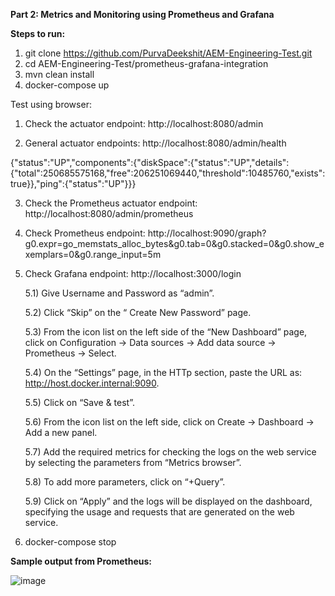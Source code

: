 **Part 2: Metrics and Monitoring using Prometheus and Grafana**

**Steps to run:**

1) git clone https://github.com/PurvaDeekshit/AEM-Engineering-Test.git
2) cd AEM-Engineering-Test/prometheus-grafana-integration
3) mvn clean install
4) docker-compose up

Test using browser:

1) Check the actuator endpoint:
http://localhost:8080/admin

2) General actuator endpoints:
http://localhost:8080/admin/health

{"status":"UP","components":{"diskSpace":{"status":"UP","details":{"total":250685575168,"free":206251069440,"threshold":10485760,"exists":true}},"ping":{"status":"UP"}}}

3) Check the Prometheus actuator endpoint:
http://localhost:8080/admin/prometheus

4) Check Prometheus endpoint:
http://localhost:9090/graph?g0.expr=go_memstats_alloc_bytes&g0.tab=0&g0.stacked=0&g0.show_exemplars=0&g0.range_input=5m

5) Check Grafana endpoint: 
http://localhost:3000/login

    5.1) Give Username and Password as “admin”.

    5.2) Click “Skip” on the “ Create New Password” page.

    5.3) From the icon list on the left side of the “New Dashboard” page, click on     Configuration -> Data sources -> Add data source -> Prometheus -> Select.

    5.4) On the “Settings” page, in the HTTp section, paste the URL as: http://host.docker.internal:9090.

    5.5) Click on “Save & test”.

    5.6) From the icon list on the left side, click on Create -> Dashboard -> Add a new panel.

    5.7) Add the required metrics for checking the logs on the web service by selecting the parameters from “Metrics browser”.

    5.8) To add more parameters, click on “+Query”.

    5.9) Click on “Apply” and the logs will be displayed on the dashboard, specifying the usage and requests that are generated on the web service.
    
6) docker-compose stop

**Sample output from Prometheus:**

![image](https://user-images.githubusercontent.com/47338443/148021656-32e86405-46c2-4fda-8650-04071a2a3ed2.png)



